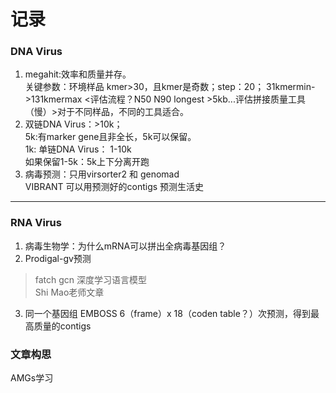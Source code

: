 # 记录  
### DNA Virus
1. megahit:效率和质量并存。    
关键参数：环境样品 kmer>30，且kmer是奇数；step：20；   31kmermin->131kmermax
<评估流程？N50 N90 longest >5kb...评估拼接质量工具（慢）>对于不同样品，不同的工具适合。
2. 双链DNA Virus：>10k；  
5k:有marker gene且非全长，5k可以保留。  
1k: 单链DNA Virus： 1-10k  
如果保留1-5k：5k上下分离开跑  
3. 病毒预测：只用virsorter2 和 genomad   
VIBRANT 可以用预测好的contigs 预测生活史  
---  
### RNA Virus
1. 病毒生物学：为什么mRNA可以拼出全病毒基因组？
2. Prodigal-gv预测
> fatch gcn 深度学习语言模型  
Shi Mao老师文章  
3. 同一个基因组 EMBOSS 6（frame）x 18（coden table？）次预测，得到最高质量的contigs

### 文章构思
 AMGs学习
